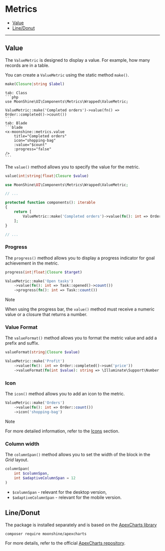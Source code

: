 # Metrics

- [Value](#value)
- [Line/Donut](#line-donut)

---

<a name="value"></a>
## Value

The `ValueMetric` is designed to display a value. For example, how many records are in a table.

You can create a `ValueMetric` using the static method `make()`.

```php
make(Closure|string $label)
```

~~~tabs
tab: Class
```php
use MoonShine\UI\Components\Metrics\Wrapped\ValueMetric;

ValueMetric::make('Completed orders')->value(fn() => Order::completed()->count())
```
tab: Blade
```blade
<x-moonshine::metrics.value
    title="Completed orders"
    icon="shopping-bag"
    :value="$count"
    :progress="false"
/>
```
~~~

The `value()` method allows you to specify the value for the metric.

```php
value(int|string|float|Closure $value)
```

```php
use MoonShine\UI\Components\Metrics\Wrapped\ValueMetric;

// ...

protected function components(): iterable
{
    return [
        ValueMetric::make('Completed orders')->value(fn(): int => Order::completed()->count())
    ];
}

// ...
```

<a name="progress"></a>
### Progress

The `progress()` method allows you to display a progress indicator for goal achievement in the metric.

```php
progress(int|float|Closure $target)
```

```php
ValueMetric::make('Open tasks')
    ->value(fn(): int => Task::opened()->count())
    ->progress(fn(): int => Task::count())
```

> [!NOTE]
> When using the progress bar, the `value()` method must receive a numeric value or a closure that returns a number.

<a name="value-format"></a>
### Value Format

The `valueFormat()` method allows you to format the metric value and add a prefix and suffix.

```php
valueFormat(string|Closure $value)
```

```php
ValueMetric::make('Profit')
    ->value(fn(): int => Order::completed()->sum('price'))
    ->valueFormat(fn(int $value): string => \Illuminate\Support\Number::forHumans($value))
```

<a name="icon"></a>
### Icon

The `icon()` method allows you to add an icon to the metric.

```php
ValueMetric::make('Orders')
    ->value(fn(): int => Order::count())
    ->icon('shopping-bag')
```

> [!NOTE]
> For more detailed information, refer to the [Icons](/docs/{{version}}/appearance/icons) section.

<a name="column-span"></a>
### Column width

The `columnSpan()` method allows you to set the width of the block in the *Grid* layout.

```php
columnSpan(
    int $columnSpan,
    int $adaptiveColumnSpan = 12
)
```

- `$columnSpan` - relevant for the desktop version,
- `$adaptiveColumnSpan` - relevant for the mobile version.

<a name="line-donut"></a>
## Line/Donut

The package is installed separately and is based on the [ApexCharts library](https://apexcharts.com/)

```shell
composer require moonshine/apexcharts
```

For more details, refer to the official [ApexCharts repository](https://github.com/moonshine-software/apexcharts).
